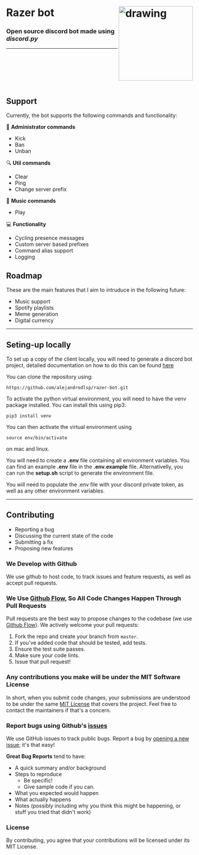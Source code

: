 # Razer bot <img align="right" src="https://upload.wikimedia.org/wikipedia/en/thumb/4/47/RazerComms_icon.svg/1200px-RazerComms_icon.svg.png" alt="drawing" width="200"/>
### Open source discord bot made using *discord.py*

<hr/>
<br><br>
<br><br>
<br>

## Support

Currently, the bot supports the following commands and functionality:

:wrench: **Administrator commands** 
- Kick 
- Ban
- Unban

:mag: **Util commands**
- Clear
- Ping
- Change server prefix

:musical_keyboard: **Music commands** 
- Play

:computer: **Functionality** 
- Cycling presence messages
- Custom server based prefixes
- Command alias support
- Logging

## Roadmap

These are the main features that I aim to intruduce in the following future:

- Music support
- Spotify playlists
- Meme generation
- Digital currency

<hr/>

## Seting-up locally

To set up a copy of the client locally, you will need to generate a discord bot project, detailed documentation on how to do this can be found [here](https://discordpy.readthedocs.io/en/latest/discord.html)

You can clone the repository using: 

```shell
https://github.com/alejandrodlsp/razer-bot.git
```

To activate the python virtual environment, you will need to have the venv package installed. You can install this using pip3:

```shell
pip3 install venv
```

You can then activate the virtual environment using
```shell
source env/bin/activate
```
on mac and linux.

You will need to create a **.env** file containing all environment variables. You can find an example **.env** file in the **.env.example** file. Alternativelly, you can run the 
**setup.sh** script to generate the environment file.

You will need to populate the .env file with your discord private token, as well as any other environment variables.

<hr/>

## Contributing 

- Reporting a bug
- Discussing the current state of the code
- Submitting a fix
- Proposing new features

### We Develop with Github
We use github to host code, to track issues and feature requests, as well as accept pull requests.

### We Use [Github Flow](https://guides.github.com/introduction/flow/index.html), So All Code Changes Happen Through Pull Requests
Pull requests are the best way to propose changes to the codebase (we use [Github Flow](https://guides.github.com/introduction/flow/index.html)). We actively welcome your pull requests:

1. Fork the repo and create your branch from `master`.
2. If you've added code that should be tested, add tests.
3. Ensure the test suite passes.
4. Make sure your code lints.
5. Issue that pull request!

### Any contributions you make will be under the MIT Software License
In short, when you submit code changes, your submissions are understood to be under the same [MIT License](http://choosealicense.com/licenses/mit/) that covers the project. Feel free to contact the maintainers if that's a concern.

### Report bugs using Github's [issues](https://github.com/briandk/transcriptase-atom/issues)
We use GitHub issues to track public bugs. Report a bug by [opening a new issue](); it's that easy!

**Great Bug Reports** tend to have:

- A quick summary and/or background
- Steps to reproduce
  - Be specific!
  - Give sample code if you can.
- What you expected would happen
- What actually happens
- Notes (possibly including why you think this might be happening, or stuff you tried that didn't work)

### License
By contributing, you agree that your contributions will be licensed under its MIT License.
